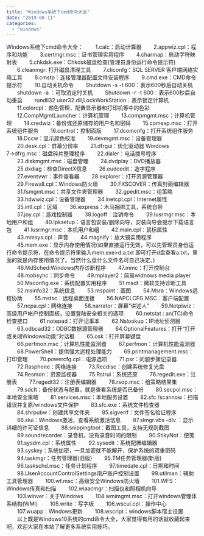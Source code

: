 ```yaml
---
title: "Windows系统下cmd命令大全"
date: "2019-08-11"
categories: 
  - "windows"
---
```


Windows系统下cmd命令大全： 　　1.calc：启动计算器 　　2.appwiz.cpl：程序和功能 　　3.certmgr.msc：证书管理实用程序 　　4.charmap：启动字符映射表 　　5.chkdsk.exe：Chkdsk磁盘检查(管理员身份运行命令提示符) 　　6.cleanmgr: 打开磁盘清理工具 　　7.cliconfg：SQL SERVER 客户端网络实用工具 　　8.cmstp：连接管理器配置文件安装程序 　　9.cmd.exe：CMD命令提示符 　　10.自动关机命令 　　Shutdown -s -t 600：表示600秒后自动关机 　　shutdown -a ：可取消定时关机 　　Shutdown -r -t 600：表示600秒后自动重启 　　rundll32 user32.dll,LockWorkStation：表示锁定计算机 　　11.colorcpl：颜色管理，配置显示器和打印机等中的色彩 　　12.CompMgmtLauncher：计算机管理 　　13.compmgmt.msc：计算机管理 　　14.credwiz：备份或还原储存的用户名和密码 　　15.comexp.msc：打开系统组件服务 　　16.control：控制面版 　　17.dcomcnfg：打开系统组件服务 　　18.Dccw：显示颜色校准 　　19.devmgmt.msc：设备管理器 　　20.desk.cpl：屏幕分辨率 　　21.dfrgui：优化驱动器 Windows 7→dfrg.msc：磁盘碎片整理程序 　　22.dialer：电话拨号程序 　　23.diskmgmt.msc：磁盘管理 　　24.dvdplay：DVD播放器 　　25.dxdiag：检查DirectX信息 　　26.eudcedit：造字程序 　　27.eventvwr：事件查看器 　　28.explorer：打开资源管理器 　　29.Firewall.cpl：Windows防火墙 　　30.FXSCOVER：传真封面编辑器 　　31.fsmgmt.msc：共享文件夹管理器 　　32.gpedit.msc：组策略 　　33.hdwwiz.cpl：设备管理器 　　34.inetcpl.cpl：Internet属性 　　35.intl.cpl：区域 　　36.iexpress：木马捆绑工具，系统自带 　　37.joy.cpl：游戏控制器 　　38.logoff：注销命令 　　39.lusrmgr.msc：本地用户和组 　　40.lpksetup：语言包安装/删除向导，安装向导会提示下载语言包 　　41.lusrmgr.msc：本机用户和组 　　42.main.cpl：鼠标属性 　　43.mmsys.cpl：声音 　　44.magnify：放大镜实用程序 　　45.mem.exe：显示内存使用情况(如果直接运行无效，可以先管理员身份运行命令提示符，在命令提示符里输入mem.exe>d:a.txt 即可打开d盘查看a.txt，里面的就是内存使用情况了。当然什么盘什么文件名可自己决定。) 　　46.MdSched:Windows内存诊断程序 　　47.mmc：打开控制台 　　48.mobsync：同步命令 　　49.mplayer2：简易widnows media player 　　50.Msconfig.exe：系统配置实用程序 　　51.msdt：微软支持诊断工具 　　52.msinfo32：系统信息 　　53.mspaint：画图 　　54.Msra：Windows远程协助 　　55.mstsc：远程桌面连接 　　56.NAPCLCFG.MSC：客户端配置 　　57.ncpa.cpl：网络连接 　　58.narrator：屏幕“讲述人” 　　59.Netplwiz：高级用户帐户控制面板，设置登陆安全相关的选项 　　60.netstat : an(TC)命令检查接口 　　61.notepad：打开记事本 　　62.Nslookup：IP地址侦测器 　　63.odbcad32：ODBC数据源管理器 　　64.OptionalFeatures：打开“打开或关闭Windows功能”对话框 　　65.osk：打开屏幕键盘 　　66.perfmon.msc：计算机性能监测器 　　67.perfmon：计算机性能监测器 　　68.PowerShell：提供强大远程处理能力 　　69.printmanagement.msc：打印管理 　　70.powercfg.cpl：电源选项 　　71.psr：问题步骤记录器 　　72.Rasphone：网络连接 　　73.Recdisc：创建系统修复光盘 　　74.Resmon：资源监视器 　　75.Rstrui：系统还原 　　76.regedit.exe：注册表 　　77.regedt32：注册表编辑器 　　78.rsop.msc：组策略结果集 　　79.sdclt：备份状态与配置，就是查看系统是否已备份 　　80.secpol.msc：本地安全策略 　　81.services.msc：本地服务设置 　　82.sfc /scannow：扫描错误并复原/windows文件保护 　　83.sfc.exe：系统文件检查器 　　84.shrpubw：创建共享文件夹 　　85.sigverif：文件签名验证程序 　　86.slui：Windows激活，查看系统激活信息 　　87.slmgr.vbs -dlv ：显示详细的许可证信息 　　88.snippingtool：截图工具，支持无规则截图 　　89.soundrecorder：录音机，没有录音时间的限制 　　90.StikyNot：便笺 　　91.sysdm.cpl：系统属性 　　92.sysedit：系统配置编辑器 　　93.syskey：系统加密，一旦加密就不能解开，保护系统的双重密码 　　94.taskmgr：任务管理器(旧版) 　　95.TM任务管理器(新版) 　　96.taskschd.msc：任务计划程序 　　97.timedate.cpl：日期和时间 　　98.UserAccountControlSettings用户账户控制设置 　　99.utilman：辅助工具管理器 　　100.wf.msc：高级安全Windows防火墙 　　101.WFS：Windows传真和扫描 　　102.wiaacmgr：扫描仪和照相机向导 　　103.winver：关于Windows 　　104.wmimgmt.msc：打开windows管理体系结构(WMI) 　　105.write：写字板 　　106.wscui.cpl：操作中心 　　107.wuapp：Windows更新 　　108.wscript：windows脚本宿主设置 　　以上既是Windows10系统的cmd命令大全，大家觉得有用的话就收藏起来吧，欢迎大家在本站了解更多系统实用技巧。
